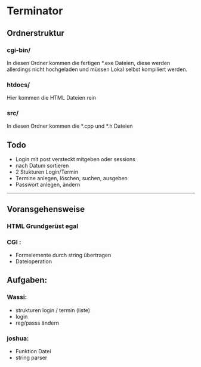 # Terminator
## Ordnerstruktur
### cgi-bin/
In diesen Ordner kommen die fertigen \*.exe Dateien, diese werden allerdings nicht hochgeladen und müssen Lokal selbst kompiliert werden.
### htdocs/
Hier kommen die HTML Dateien rein
### src/
In diesen Ordner kommen die \*.cpp und \*.h Dateien


## Todo
- Login mit post versteckt mitgeben oder sessions
- nach Datum sortieren
- 2 Stukturen Login/Termin
- Termine anlegen, löschen, suchen, ausgeben
- Passwort anlegen, ändern
-----
## Voransgehensweise
### HTML Grundgerüst egal

### CGI :
- Formelemente durch string übertragen
- Dateioperation
  
## Aufgaben:
  
### Wassi:
- strukturen login / termin (liste)
- login
- reg/passs ändern 
 
### joshua:
- Funktion Datei
- string parser
  

